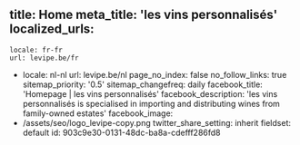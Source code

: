 title: Home
meta_title: 'les vins personnalisés'
localized_urls:
  -
    locale: fr-fr
    url: levipe.be/fr
  -
    locale: nl-nl
    url: levipe.be/nl
page_no_index: false
no_follow_links: true
sitemap_priority: '0.5'
sitemap_changefreq: daily
facebook_title: 'Homepage | les vins personnalisés'
facebook_description: 'les vins personnalisés is specialised in importing and distributing wines from family-owned estates'
facebook_image:
  - /assets/seo/logo_levipe-copy.png
twitter_share_setting: inherit
fieldset: default
id: 903c9e30-0131-48dc-ba8a-cdefff286fd8
